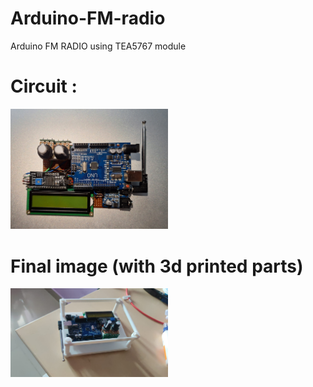 # Arduino-FM-radio
Arduino FM RADIO using TEA5767 module
# Circuit :
<p>
  <img width=50% src="IMAGES/IMG_20241118_225016.jpg">
</p>

# Final image (with 3d printed parts)

<p>
  <img width=50% src="IMAGES/WhatsApp Image 2024-11-27 at 08.36.59.jpeg">
</p>
